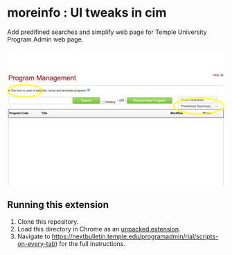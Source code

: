 # moreinfo : UI tweaks in cim

Add predifined searches and simplify web page for Temple University Program Admin web page.

<img src="Screenshot2025-02-22.png" alt="drawing" width="800"/>

## Running this extension

1. Clone this repository.
2. Load this directory in Chrome as an [unpacked extension](https://developer.chrome.com/docs/extensions/mv3/getstarted/development-basics/#load-unpacked).
3. Navigate to https://nextbulletin.temple.edu/programadmin/rial/scripts-on-every-tab) for the full instructions.
